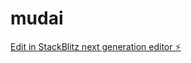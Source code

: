 # mudai

[Edit in StackBlitz next generation editor ⚡️](https://stackblitz.com/~/github.com/jadbox/mudai)